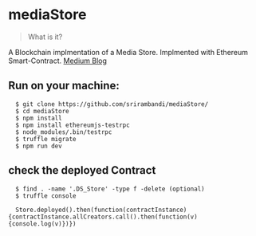 # mediaStore
> What is it?

A Blockchain implmentation of a Media Store. Implmented with Ethereum Smart-Contract. 
[Medium Blog](https://medium.com/@srirambandi/my-blockchain-decentralized-application-for-music-industry-ee9ae58f885f)

## Run on your machine:

````
  $ git clone https://github.com/srirambandi/mediaStore/
  $ cd mediaStore
  $ npm install
  $ npm install ethereumjs-testrpc
  $ node_modules/.bin/testrpc
  $ truffle migrate
  $ npm run dev
````

## check the deployed Contract

```
  $ find . -name '.DS_Store' -type f -delete (optional)
  $ truffle console

  Store.deployed().then(function(contractInstance){contractInstance.allCreators.call().then(function(v){console.log(v)})})
```
